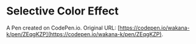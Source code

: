 # Selective Color Effect

A Pen created on CodePen.io. Original URL: [https://codepen.io/wakana-k/pen/ZEqgKZP](https://codepen.io/wakana-k/pen/ZEqgKZP).

